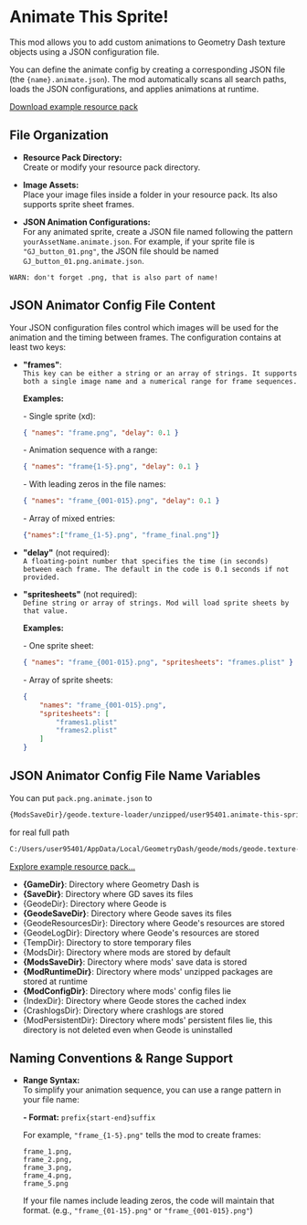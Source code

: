 # Animate This Sprite!

This mod allows you to add custom animations 
to Geometry Dash texture objects using a JSON configuration file.

You can define the animate config by creating a corresponding JSON file (the `{name}.animate.json`). 
The mod automatically scans all search paths, loads the JSON configurations, and applies animations at runtime.

[Download example resource pack](https://github.com/user95401/Animate-This-Sprite/releases/download/test-pack/user95401.animate-this-sprite.test-pack.zip)

## File Organization

- **Resource Pack Directory:**  
  Create or modify your resource pack directory.

- **Image Assets:**  
  Place your image files inside a folder in your resource pack. 
  Its also supports sprite sheet frames.

- **JSON Animation Configurations:**  
  For any animated sprite, create a JSON file named following the pattern `yourAssetName.animate.json`. For example, if your sprite file is `"GJ_button_01.png"`, the JSON file should be named `GJ_button_01.png.animate.json`.
  
`WARN: don't forget .png, that is also part of name!`

## JSON Animator Config File Content

Your JSON configuration files control which images will be used for the animation and the timing between frames. The configuration contains at least two keys:

- **"frames"**:  
  `This key can be either a string or an array of strings. It supports both a single image name and a numerical range for frame sequences.`
  
  **Examples:**
  
  \- Single sprite (xd):
    ```json
    { "names": "frame.png", "delay": 0.1 }
    ```
    
  \- Animation sequence with a range:
    ```json
    { "names": "frame{1-5}.png", "delay": 0.1 }
    ```
    
  \- With leading zeros in the file names:
    ```json
    { "names": "frame_{001-015}.png", "delay": 0.1 }
    ```
    
  \- Array of mixed entries:
    ```json
    {"names":["frame_{1-5}.png", "frame_final.png"]}
    ```

- **"delay"** (not required):  
  `A floating-point number that specifies the time (in seconds) between each frame. The default in the code is 0.1 seconds if not provided.`

- **"spritesheets"** (not required):  
  `Define string or array of strings. Mod will load sprite sheets by that value.`

  **Examples:**

  \- One sprite sheet:
    ```json
    { "names": "frame_{001-015}.png", "spritesheets": "frames.plist" }
    ```

  \- Array of sprite sheets:
    ```json
    { 
        "names": "frame_{001-015}.png", 
        "spritesheets": [
            "frames1.plist"
            "frames2.plist"
        ]
    }
    ```

## JSON Animator Config File Name Variables

You can put `pack.png.animate.json` to
```bash
{ModsSaveDir}/geode.texture-loader/unzipped/user95401.animate-this-sprite.test-pack.zip/
```
for real full path
```bash
C:/Users/user95401/AppData/Local/GeometryDash/geode/mods/geode.texture-loader/unzipped/user95401.animate-this-sprite.test-pack.zip/
```

[Explore example resource pack...](https://github.com/user95401/Animate-This-Sprite/releases/download/test-pack/user95401.animate-this-sprite.test-pack.zip)

- **{GameDir\}**: Directory where Geometry Dash is
- **{SaveDir\}**: Directory where GD saves its files
- {GeodeDir\}: Directory where Geode is
- **{GeodeSaveDir\}**: Directory where Geode saves its files
- {GeodeResourcesDir\}: Directory where Geode's resources are stored
- {GeodeLogDir\}: Directory where Geode's resources are stored
- {TempDir\}: Directory to store temporary files
- {ModsDir\}: Directory where mods are stored by default
- **{ModsSaveDir\}**: Directory where mods' save data is stored
- **{ModRuntimeDir\}**: Directory where mods' unzipped packages are stored at runtime
- **{ModConfigDir\}**: Directory where mods' config files lie
- {IndexDir\}: Directory where Geode stores the cached index
- {CrashlogsDir\}: Directory where crashlogs are stored
- {ModPersistentDir\}: Directory where mods' persistent files lie, this directory is not deleted even when Geode is uninstalled

## Naming Conventions & Range Support

- **Range Syntax:**  
  To simplify your animation sequence, you can use a range pattern in your file name:
  
  **- Format:** `prefix{start-end}suffix`  

    For example, `"frame_{1-5}.png"` tells the mod to create frames:
    ```
    frame_1.png, 
    frame_2.png, 
    frame_3.png, 
    frame_4.png, 
    frame_5.png
    ```

  If your file names include leading zeros, the code will maintain that format. (e.g., `"frame_{01-15}.png"` or `"frame_{001-015}.png"`)